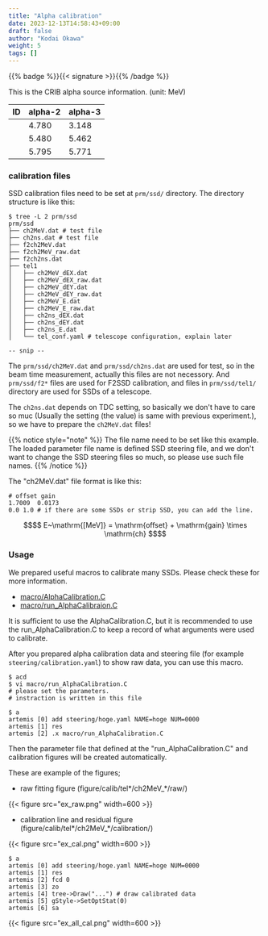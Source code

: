 ```yaml
---
title: "Alpha calibration"
date: 2023-12-13T14:58:43+09:00
draft: false
author: "Kodai Okawa"
weight: 5
tags: []
---
```


{{% badge %}}{{< signature >}}{{% /badge %}}

This is the CRIB alpha source information.
(unit: MeV)

| ID | alpha-2 | alpha-3 |
|----|----|----|
| | 4.780 | 3.148 |
| | 5.480 | 5.462 |
| | 5.795 | 5.771 |

### calibration files

SSD calibration files need to be set at `prm/ssd/` directory.
The directory structure is like this:

```shell { wrap="false" }
$ tree -L 2 prm/ssd
prm/ssd
├── ch2MeV.dat # test file
├── ch2ns.dat # test file
├── f2ch2MeV.dat
├── f2ch2MeV_raw.dat
├── f2ch2ns.dat
├── tel1
│   ├── ch2MeV_dEX.dat
│   ├── ch2MeV_dEX_raw.dat
│   ├── ch2MeV_dEY.dat
│   ├── ch2MeV_dEY_raw.dat
│   ├── ch2MeV_E.dat
│   ├── ch2MeV_E_raw.dat
│   ├── ch2ns_dEX.dat
│   ├── ch2ns_dEY.dat
│   ├── ch2ns_E.dat
│   └── tel_conf.yaml # telescope configuration, explain later

-- snip --
```

The `prm/ssd/ch2MeV.dat` and `prm/ssd/ch2ns.dat` are used for test, so in the beam time measurement, actually this files are not necessory.
And `prm/ssd/f2*` files are used for F2SSD calibration, and files in `prm/ssd/tel1/` directory are used for SSDs of a telescope.

The `ch2ns.dat` depends on TDC setting, so basically we don't have to care so muc
(Usually the setting (the value) is same with previous experiment.), so we have to prepare the `ch2MeV.dat` files!

{{% notice style="note" %}}
The file name need to be set like this example.
The loaded parameter file name is defined SSD steering file, and we don't want to change the SSD steering files so much, so please use such file names.
{{% /notice %}}
 
The "ch2MeV.dat" file format is like this:

```shell { wrap="false" title="prm/ssd/f2ch2MeV.dat" }
# offset gain
1.7009  0.0173
0.0 1.0 # if there are some SSDs or strip SSD, you can add the line.
```
```math
$$ E~\mathrm{[MeV]} = \mathrm{offset} + \mathrm{gain} \times \mathrm{ch} $$
```

### Usage

We prepared useful macros to calibrate many SSDs.
Please check these for more information.

- [macro/AlphaCalibration.C](https://github.com/okawak/artemis_crib/blob/main/macro/AlphaCalibration.C)
- [macro/run_AlphaCalibraion.C](https://github.com/okawak/artemis_crib/blob/main/macro/run_AlphaCalibration.C)

It is sufficient to use the AlphaCalibration.C, but it is recommended to use the run_AlphaCalibration.C to keep a record of what arguments were used to calibrate.

After you prepared alpha calibration data and steering file (for example `steering/calibration.yaml`) to show raw data, you can use this macro.

```shell { wrap="false" }
$ acd
$ vi macro/run_AlphaCalibration.C
# please set the parameters.
# instraction is written in this file

$ a
artemis [0] add steering/hoge.yaml NAME=hoge NUM=0000
artemis [1] res
artemis [2] .x macro/run_AlphaCalibration.C
```

Then the parameter file that defined at the "run_AlphaCalibration.C" and calibration figures will be created automatically.

These are example of the figures;

- raw fitting figure (figure/calib/tel*/ch2MeV_*/raw/)

{{< figure src="ex_raw.png" width=600 >}}

- calibration line and residual figure (figure/calib/tel*/ch2MeV_*/calibration/)

{{< figure src="ex_cal.png" width=600 >}}

```shell { wrap="false" }
$ a
artemis [0] add steering/hoge.yaml NAME=hoge NUM=0000
artemis [1] res
artemis [2] fcd 0
artemis [3] zo
artemis [4] tree->Draw("...") # draw calibrated data
artemis [5] gStyle->SetOptStat(0)
artemis [6] sa
```

{{< figure src="ex_all_cal.png" width=600 >}}

